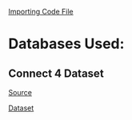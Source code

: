 [Importing Code File](data_import.py)
# Databases Used:
## Connect 4 Dataset
[Source](https://archive.ics.uci.edu/ml/datasets/Connect-4)

[Dataset](connect-4-data.csv)
